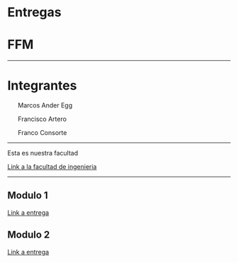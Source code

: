 # Entregas
<html>

<head>
  
<h1>
FFM
  
</h1>
  
<hr>
  
</head>

<body>
  
<h1>
Integrantes
</h1>

<ul> Marcos Ander Egg </ul> <p>
<ul> Francisco Artero </ul> <p>
<ul> Franco Consorte </ul> <p>
<hr>

  Esta es nuestra facultad <p>
<a href="http://fing.uncu.edu.ar"> Link a la facultad de ingenieria </a>
<hr>
  
  
  <h2>
  Modulo 1
  </h2>  
  
  <a href="https://github.com/FranciscoArtero/TP1-2022"> Link a entrega </a>
 
  
 
  <h2>
  Modulo 2
  </h2>  
 
   <a href="https://github.com/FranciscoArtero/TP2-2022"> Link a entrega </a>
